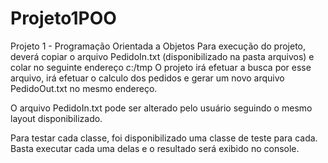 # Projeto1POO
Projeto 1 - Programação Orientada a Objetos
Para execução do projeto, deverá copiar o arquivo PedidoIn.txt (disponibilizado na pasta arquivos) e colar no seguinte endereço c:/tmp
O projeto irá efetuar a busca por esse arquivo, irá efetuar o calculo dos pedidos e gerar um novo arquivo PedidoOut.txt no mesmo endereço.

O arquivo PedidoIn.txt pode ser alterado pelo usuário seguindo o mesmo layout disponibilizado.

Para testar cada classe, foi disponibilizado uma classe de teste para cada. Basta executar cada uma delas e o resultado será exibido no console.
